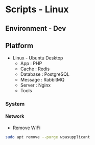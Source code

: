 # Scripts - Linux

## Environment - Dev

## Platform

* Linux - Ubuntu Desktop
  * App : PHP
  * Cache : Redis
  * Database : PostgreSQL
  * Message : RabbitMQ
  * Server : Nginx
  * Tools

### System

#### Network

* Remove WiFi

```bash
sudo apt remove --purge wpasupplicant
```
